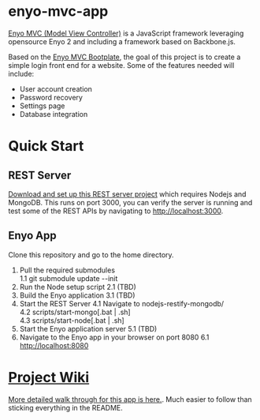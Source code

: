 enyo-mvc-app
============
[Enyo MVC (Model View Controller)](https://github.com/enyojs/enyo/wiki/Enyo-MVC-Intro) is a JavaScript framework leveraging opensource Enyo 2 and including a framework based on Backbone.js.

Based on the [Enyo MVC Bootplate](https://github.com/enyojs/bootplate-mvc), the goal of this project is to create a simple login front end for a website. Some of the features needed will include:

- User account creation
- Password recovery
- Settings page
- Database integration

# Quick Start
## REST Server
<a href="https://github.com/pcimino/nodejs-restify-mongodb" target="_blank">Download and set up this REST server project</a> which requires Nodejs and MongoDB. This runs on port 3000, you can verify the server is running and test some of the REST APIs by navigating to <a href="http://localhost:3000" target="_blank">http://localhost:3000</a>.

## Enyo App
Clone this repository and go to the home directory.

1. Pull the required submodules  
1.1 git submodule update --init  
2. Run the Node setup script
2.1 (TBD)
3. Build the Enyo application
3.1 (TBD)
4. Start the REST Server
4.1 Navigate to nodejs-restify-mongodb/  
4.2 scripts/start-mongo[.bat | .sh]  
4.3 scripts/start-node[.bat | .sh]   
5. Start the Enyo application server
5.1 (TBD)
6. Navigate to the Enyo app in your browser on port 8080
6.1 <a href="http://localhost:8080" target="_blank">http://localhost:8080</a>

# [Project Wiki](https://github.com/pcimino/enyo-mvc-app/wiki)
[More detailed walk through for this app is here.](https://github.com/pcimino/enyo-mvc-app/wiki). Much easier to follow than sticking everything in the README.
